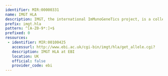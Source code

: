 ```yaml
---
identifier: MIR:00000331
name: IMGT HLA
description: IMGT, the international ImMunoGeneTics project, is a collection of high-quality integrated databases specialising in Immunoglobulins, T cell receptors and the Major Histocompatibility Complex (MHC) of all vertebrate species. IMGT/HLA is a database for sequences of the human MHC, referred to as HLA. It includes all the official sequences for the WHO Nomenclature Committee For Factors of the HLA System. This collection references allele information through the WHO nomenclature.
prefix: imgt.hla
pattern: ^[A-Z0-9*:]+$
prefixed: 0
resources:
 - identifier: MIR:00100425
   accessurl: http://www.ebi.ac.uk/cgi-bin/imgt/hla/get_allele.cgi?
   description: IMGT HLA at EBI
   location: UK
   official: false
   provider_code: ebi
---
```

